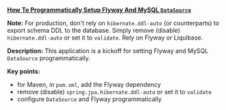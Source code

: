**[How To Programmatically Setup Flyway And MySQL `DataSource`](https://github.com/andreipall/Spring-Boot-JPA/tree/master/HibernateSpringBootFlywayMySQLProg)**
 
**Note:** For production, don't rely on `hibernate.ddl-auto` (or counterparts) to export schema DDL to the database. Simply remove (disable) `hibernate.ddl-auto` or set it to `validate`. Rely on Flyway or Liquibase.

**Description:** This application is a kickoff for setting Flyway and MySQL `DataSource` programmatically.

**Key points:**
- for Maven, in `pom.xml`, add the Flyway dependency
- remove (disable) `spring.jpa.hibernate.ddl-auto` or set it to `validate`
- configure `DataSource` and Flyway programmatically
